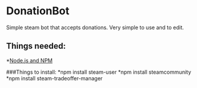 # DonationBot
Simple steam bot that accepts donations. Very simple to use and to edit. 

## Things needed:
*[Node.js and NPM](https://nodejs.org/en/)

###Things to install: 
*npm install steam-user
*npm install steamcommunity
*npm install steam-tradeoffer-manager


